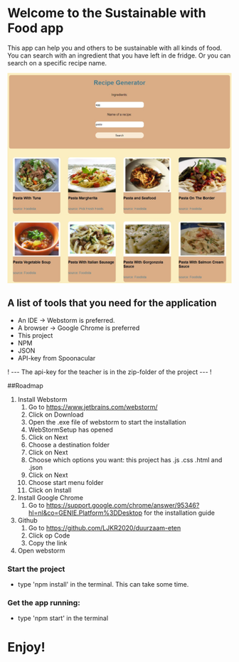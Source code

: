 # Welcome to the Sustainable with Food app

This app can help you and others to be sustainable with 
all kinds of food. You can search with an ingredient that 
you have left in de fridge. Or you can search on a specific 
recipe name.

![](src/assets/recipepage.jpg)

## A list of tools that you need for the application
- An IDE -> Webstorm is preferred.
- A browser -> Google Chrome is preferred
- This project
- NPM
- JSON
- API-key from Spoonacular

! --- The api-key for the teacher is in the zip-folder of the project --- !

##Roadmap
1. Install Webstorm
   1. Go to https://www.jetbrains.com/webstorm/
   2. Click on Download
   3. Open the .exe file of webstorm to start the installation
   4. WebStormSetup has opened
   5. Click on Next
   6. Choose a destination folder
   7. Click on Next
   8. Choose which options you want: this project has .js .css .html and .json
   9. Click on Next
   10. Choose start menu folder
   11. Click on Install
2. Install Google Chrome
   1. Go to https://support.google.com/chrome/answer/95346?hl=nl&co=GENIE.Platform%3DDesktop for the installation guide
3. Github
   1. Go to https://github.com/LJKR2020/duurzaam-eten
   2. Click op Code
   3. Copy the link
4. Open webstorm

### Start the project
- type 'npm install' in the terminal. This can take some time.

### Get the app running:
- type 'npm start' in the terminal

# Enjoy! 
